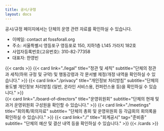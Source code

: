 ```yaml
---
title: 공시/규정
layout: docs
---
```


공시/규정 페이지에서는 단체의 운영 관련 자료를 확인하실 수 있습니다.


- 이메일: contact at fossforall.org
- 주소: 서울특별시 영등포구 영등포로 150, 지하1층 L145 가라지 182호
- 사업자등록번호(고유번호): 310-82-77358
- 대표자: 한영빈

{{< cards >}}
  {{< card link="./legal" title="정관 및 세칙" subtitle="단체의 정관과 세칙(하위 규정 및 규약) 및 행동강령과 각 문서별 제정/개정 내역을 확인하실 수 있습니다." >}}
  {{< card link="./privacy" title="개인정보 처리방침" subtitle="단체의 용도별 개인정보 처리방침 (일반, 온라인 서비스용, 컨퍼런스용 등)을 확인하실 수 있습니다." >}}  
  {{< card link="./board-of-directors" title="운영위원회" subtitle="단체의 현재 및 과거 운영위원회 구성원을 확인할 수 있습니다." >}}
  {{< card link="./meetings" title="회의록/회의자료" subtitle= "단체의 총회 및 운영위원회 등 각급회의 회의록을 확인하실 수 있습니다." >}}
  {{< card link="./" title="회계공시" tag="준비중"  subtitle= "단체의 예산 및 결산 내역 등을 확인하실 수 있습니다." >}}
{{< /cards >}}
